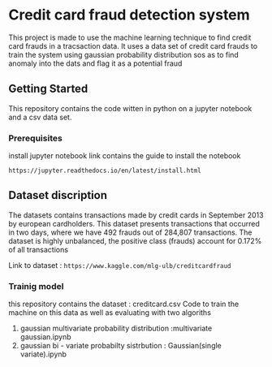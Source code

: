 # Credit card fraud detection system  

This project is made to  use the machine learning technique to find credit card frauds in a tracsaction data. It uses a data set of credit card frauds to train the system using gaussian probability distribution sos as to find anomaly into the dats and flag it as a potential fraud

## Getting Started

This repository contains the code witten in python on a jupyter notebook and a csv data set.

### Prerequisites

install jupyter notebook
link contains the guide to install the notebook
```
https://jupyter.readthedocs.io/en/latest/install.html
```

## Dataset discription

The datasets contains transactions made by credit cards in September 2013 by european cardholders. This dataset presents transactions that occurred in two days, where we have 492 frauds out of 284,807 transactions. The dataset is highly unbalanced, the positive class (frauds) account for 0.172% of all transactions

Link to dataset :
```https://www.kaggle.com/mlg-ulb/creditcardfraud```

### Trainig model

this repository contains the dataset : creditcard.csv
Code to train the machine on this data as well as evaluating with two algoriths
1. gaussian multivariate probability distribution :multivariate gaussian.ipynb
2. gaussian bi - variate probabilty sistrbution : Gaussian(single variate).ipynb
